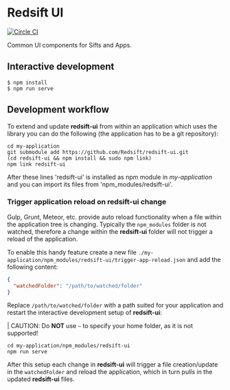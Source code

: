 # Redsift UI

[![Circle CI](https://circleci.com/gh/Redsift/redsift-ui.svg?style=svg)](https://circleci.com/gh/Redsift/redsift-ui)

Common UI components for Sifts and Apps.

## Interactive development

	$ npm install
	$ npm run serve

## Development workflow

To extend and update **redsift-ui** from within an application which uses the library you can do the following (the application has to be a git repository):

```shell
cd my-application
git submodule add https://github.com/Redsift/redsift-ui.git
(cd redsift-ui && npm install && sudo npm link)
npm link redsift-ui
```

After these lines 'redsift-ui' is installed as npm module in *my-application* and you can import its files from 'npm_modules/redsift-ui'.

### Trigger application reload on redsift-ui change

Gulp, Grunt, Meteor, etc. provide auto reload functionality when a file within the application tree is changing. Typically the `npm_modules` folder is not watched, therefore a change within the **redsift-ui** folder will not trigger a reload of the application.

To enable this handy feature create a new file `./my-application/npm_modules/redsift-ui/trigger-app-reload.json` and add the following content:

```JSON
{
  "watchedFolder": "/path/to/watched/folder"
}
```

Replace `/path/to/watched/folder` with a path suited for your application and restart the interactive development setup of **redsift-ui**:

| CAUTION: Do **NOT** use `~` to specify your home folder, as it is not supported!

```shell
cd my-application/npm_modules/redsift-ui
npm run serve
```

After this setup each change in **redsift-ui** will trigger a file creation/update in the `watchedFolder` and reload the application, which in turn pulls in the updated **redsift-ui** files.
